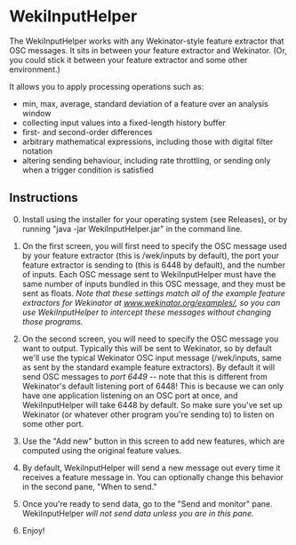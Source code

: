 # WekiInputHelper
The WekiInputHelper works with any Wekinator-style feature extractor that OSC messages. It sits in between your feature extractor and Wekinator. (Or, you could stick it between your feature extractor and some other environment.)

It allows you to apply processing operations such as:

* min, max, average, standard deviation of a feature over an analysis window
* collecting input values into a fixed-length history buffer
* first- and second-order differences
* arbitrary mathematical expressions, including those with digital filter notation
* altering sending behaviour, including rate throttling, or sending only when a trigger condition is satisfied

## Instructions

0. Install using the installer for your operating system (see Releases), or by running "java -jar WekiInputHelper.jar" in the command line.

1. On the first screen, you will first need to specify the OSC message used by your feature extractor (this is /wek/inputs by default), the port your feature extractor is sending to (this is 6448 by default), and the number of inputs. Each OSC message sent to WekiInputHelper must have the same number of inputs bundled in this OSC message, and they must be sent as floats. *Note that these settings match all of the example feature extractors for Wekinator at www.wekinator.org/examples/, so you can use WekiInputHelper to intercept these messages without changing those programs.*

2. On the second screen, you will need to specify the OSC message you want to output. Typically this will be sent to Wekinator, so by default we'll use the typical Wekinator OSC input message (/wek/inputs, same as sent by the standard example feature extractors). By default it will send OSC messages to *port 6449* -- note that this is different from Wekinator's default listening port of 6448! This is because we can only have one application listening on an OSC port at once, and WekiInputHelper will take 6448 by default. So make sure you've set up Wekinator (or whatever other program you're sending to) to listen on some other port.

3.  Use the "Add new" button in this screen to add new features, which are computed using the original feature values.

4.  By default, WekiInputHelper will send a new message out every time it receives a feature message in. You can optionally change this behavior in the second pane, "When to send."

5.  Once you're ready to send data, go to the "Send and monitor" pane. WekiInputHelper *will not send data unless you are in this pane.*

6.  Enjoy!

